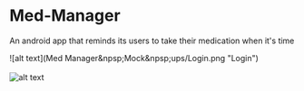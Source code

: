 # Med-Manager
An android app that reminds its users to take their medication when it's time

![alt text](Med Manager&npsp;Mock&npsp;ups/Login.png "Login")<br/><br/>  ![alt text](screenshots/2.png "EditorActivity")
